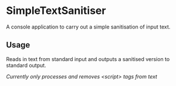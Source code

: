 # SimpleTextSanitiser

A console application to carry out a simple sanitisation of input text.

## Usage

Reads in text from standard input and outputs a sanitised version to standard output.

_Currently only processes and removes \<script\> tags from text_